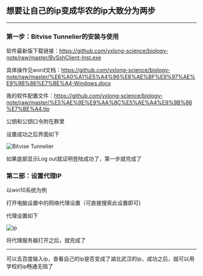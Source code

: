 ## 想要让自己的ip变成华农的ip大致分为两步

------

### 第一步：Bitvise Tunnelier的安装与使用

软件最新版下载链接：https://github.com/yxlong-science/biology-note/raw/master/BvSshClient-Inst.exe

具体操作见word文档：https://github.com/yxlong-science/biology-note/raw/master/%E6%A0%A1%E5%A4%96%E8%AE%BF%E9%97%AE%E9%9B%86%E7%BE%A4-Windows.docx

我的软件配置文件：https://github.com/yxlong-science/biology-note/raw/master/%E5%AE%9E%E9%AA%8C%E5%AE%A4%E9%9B%86%E7%BE%A4.tlp

公钥和公钥口令附在群里

设置成功之后界面如下



![Bitvise Tunnelier](https://s2.ax1x.com/2020/02/25/3YpbpF.png)



如果底部显示Log out就证明登陆成功了，第一步就完成了

### 第二部：设置代理IP

以win10系统为例

打开电脑设置中的网络代理设置（可直接搜索此设置即可}

代理设置如下



![ip](https://s2.ax1x.com/2020/02/25/3YP3oq.png)



将代理服务器打开之后，就完成了

------

可以去百度输入ip，查看自己的ip是否变成了湖北武汉的ip，成功之后，就可以用学校的ip畅通无阻了

